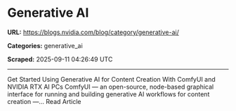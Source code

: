 # Generative AI

**URL:** https://blogs.nvidia.com/blog/category/generative-ai/

**Categories:** generative_ai

**Scraped:** 2025-09-11 04:26:49 UTC

---

Get Started Using Generative AI for Content Creation With ComfyUI and NVIDIA RTX AI PCs
ComfyUI — an open-source, node-based graphical interface for running and building generative AI workflows for content creation —…
Read Article